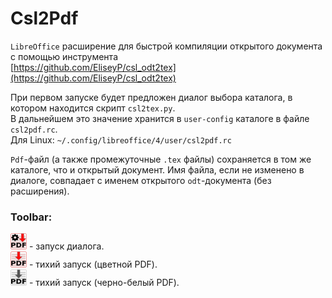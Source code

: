 # Csl2Pdf

`LibreOffice` расширение для быстрой компиляции открытого документа с помощью инструмента  
[https://github.com/EliseyP/csl_odt2tex](https://github.com/EliseyP/csl_odt2tex) 


При первом запуске будет предложен диалог выбора каталога, в котором находится скрипт `csl2tex.py`.  
В дальнейшем это значение хранится в `user-config` каталоге в файле `csl2pdf.rc`.  
Для Linux: `~/.config/libreoffice/4/user/csl2pdf.rc`

`Pdf`-файл (а также промежуточные `.tex` файлы) сохраняется в том же каталоге, что и открытый документ. Имя файла, если не изменено в диалоге, совпадает с именем открытого `odt`-документа (без расширения).  

### Toolbar:  
![Диалог](/src/Images/Csl2Pdf_gui_26.png) - запуск диалога.  
![Цветной](/src/Images/Csl2Pdf_red_26.png) - тихий запуск (цветной PDF).  
![Черно-белый](/src/Images/Csl2Pdf_26.png) - тихий запуск (черно-белый PDF).
